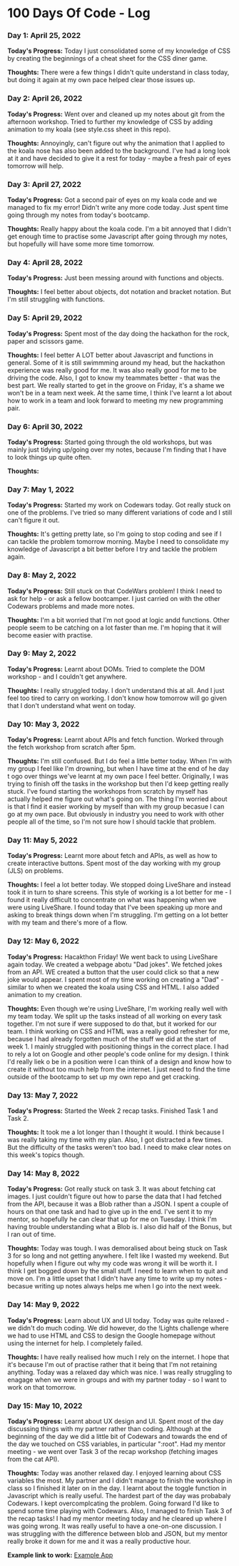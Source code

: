 # 100 Days Of Code - Log

### Day 1: April 25, 2022

**Today's Progress:** Today I just consolidated some of my knowledge of CSS by creating the beginnings of a cheat sheet for the CSS diner game. 

**Thoughts:** There were a few things I didn't quite understand in class today, but doing it again at my own pace helped clear those issues up.


### Day 2: April 26, 2022

**Today's Progress:** Went over and cleaned up my notes about git from the afternoon workshop. Tried to further my knowledge of CSS by adding animation to my koala (see style.css sheet in this repo). 

**Thoughts:** Annoyingly, can't figure out why the animation that I applied to the koala nose has also been added to the background. I've had a long look at it and have decided to give it a rest for today - maybe a fresh pair of eyes tomorrow will help.


### Day 3: April 27, 2022
**Today's Progress:** Got a second pair of eyes on my koala code and we managed to fix my error! Didn't write any more code today. Just spent time going through my notes from today's bootcamp. 

**Thoughts:** Really happy about the koala code. I'm a bit annoyed that I didn't get enough time to practise some Javascript after going through my notes, but hopefully will have some more time tomorrow. 


### Day 4: April 28, 2022
**Today's Progress:** Just been messing around with functions and objects.

**Thoughts:** I feel better about objects, dot notation and bracket notation. But I'm still struggling with functions.


### Day 5: April 29, 2022
**Today's Progress:** Spent most of the day doing the hackathon for the rock, paper and scissors game. 

**Thoughts:** I feel better A LOT better about Javascript and functions in general. Some of it is still swimmming around my head, but the hackathon experience was really good for me. It was also really good for me to be driving the code. Also, I got to know my teammates better -  that was the best part. We really started to get in the groove on Friday, it's a shame we won't be in a team next week. At the same time, I think I've learnt a lot about how to work in a team and look forward to meeting my new programming pair. 


### Day 6: April 30, 2022
**Today's Progress:** Started going through the old workshops, but was mainly just tidying up/going over my notes, because I'm finding that I have to look things up quite often. 

**Thoughts:** 


### Day 7: May 1, 2022
**Today's Progress:** Started my work on Codewars today. Got really stuck on one of the problems. I've tried so many different variations of code and I still can't figure it out. 

**Thoughts:** It's getting pretty late, so I'm going to stop coding and see if I can tackle the problem tomorrow morning. Maybe I need to consolidate my knowledge of Javascript a bit better before I try and tackle the problem again. 


### Day 8: May 2, 2022
**Today's Progress:** Still stuck on that CodeWars problem! I think I need to ask for help - or ask a fellow bootcamper. I just carried on with the other Codewars problems and made more notes. 

**Thoughts:** I'm a bit worried that I'm not good at logic andd functions. Other people seem to be catching on a lot faster than me. I'm hoping that it will become easier with practise. 



### Day 9: May 2, 2022
**Today's Progress:** Learnt about DOMs. Tried to complete the DOM workshop - and I couldn't get anywhere. 

**Thoughts:** I really struggled today. I don't understand this at all. And I just feel too tired to carry on working. I don't know how tomorrow will go given that I don't understand what went on today. 


### Day 10: May 3, 2022
**Today's Progress:** Learnt about APIs and fetch function. Worked through the fetch workshop from scratch after 5pm.

**Thoughts:** I'm still confused. But I do feel a little better today. When I'm with my group I feel like I'm drowning, but when I have time at the end of he day t ogo over things we've learnt at my own pace I feel better. Originally, I was trying to finish off the tasks in the workshop but then I'd keep getting really stuck. I've found starting the workshops from scratch by myself has actually helped me figure out what's going on. The thing I'm worried about is that I find it easier working by myself than with my group becasue I can go at my own pace. But obviously in industry you need to work with other people all of the time, so I'm not sure how I should tackle that problem.  


### Day 11: May 5, 2022
**Today's Progress:** Learnt more about fetch and APIs, as well as how to create interactive buttons. Spent most of the day working with my group (JLS) on problems. 

**Thoughts:** I feel a lot better today. We stopped doing LiveShare and instead took it in turn to share screens. This style of working is a lot better for me - I found it really difficult to concentrate on what was happening when we were using LiveShare. I found today that I've been speaking up more and asking to break things down when I'm struggling. I'm getting on a lot better with my team and there's more of a flow.


### Day 12: May 6, 2022
**Today's Progress:** Hacakthon Friday! We went back to using LiveShare again today. We created a webpage abotu "Dad jokes". We fetched jokes from an API. WE created a button that the user could click so that a new joke would appear. I spent most of my time working on creating a "Dad" - similar to when we created the koala using CSS and HTML. I also added animation to my creation. 

**Thoughts:** Even though we're using LiveShare, I'm working really well with my team today. We split up the tasks instead of all working on every task together. I'm not sure if were supposed to do that, but it worked for our team. I think working on CSS and HTML was a really good refresher for me, because I had already forgotten much of the stuff we did at the start of week 1. I mainly struggled with positioning things in the correct place. I had to rely a lot on Google and other people's code online for my design. I think I'd really liek o be in a position were I can think of a design and know how to create it without too much help from the internet. I just need to find the time outside of the bootcamp to set up my own repo and get cracking. 


### Day 13: May 7, 2022
**Today's Progress:** Started the Week 2 recap tasks. Finished Task 1 and Task 2. 

**Thoughts:** It took me a lot longer than I thought it would. I think because I was really taking my time with my plan. Also, I got distracted a few times. But the difficulty of the tasks weren't too bad. I need to make clear notes on this week's topics though.


### Day 14: May 8, 2022
**Today's Progress:** Got really stuck on task 3. It was about fetching cat images. I just couldn't figure out how to parse the data that I had fetched from the API, because it was a Blob rather than a JSON. I spent a couple of hours on that one task and had to give up in the end. I've sent it to my mentor, so hopefully he can clear that up for me on Tuesday. I think I'm having trouble understanding what a Blob is. I also did half of the Bonus, but I ran out of time.  

**Thoughts:** Today was tough. I was demoralised about being stuck on Task 3 for so long and not getting anywhere. I felt like I wasted my weekend. But hopefully when I figure out why my code was wrong it will be worth it. I think I get bogged down by the small stuff. I need to learn when to quit and move on. I'm a little upset that I didn't have any time to write up my notes - becasue writing up notes always helps me when I go into the next week.


### Day 14: May 9, 2022
**Today's Progress:** Learn about UX and UI today. Today was quite relaxed - we didn't do much coding. We did however, do the !Lights challenge where we had to use HTML and CSS to design the Google homepage without using the internet for help. I completely failed. 

**Thoughts:** I have really realised how much I rely on the internet. I hope that it's because I'm out of practise rather that it being that I'm not retaining anything. Today was a relaxed day which was nice. I was really struggling to enagage when we were in groups and with my partner today - so I want to work on that tomorrow. 


### Day 15: May 10, 2022
**Today's Progress:** Learnt about UX design and UI. Spent most of the day discussing things with my partner rather than coding. Although at the beginning of the day we did a little bit of Codewars and towards the end of the day we touched on CSS variables, in particular ":root". Had my mentor meeting - we went over Task 3 of the recap workshop (fetching images from the cat API).

**Thoughts:** Today was another relaxed day. I enjoyed learning about CSS variables the most. My partner and I didn't manage to finish the workshop in class so I finished it later on in the day. I learnt about the toggle function in Javascript which is really useful. The hardest part of the day was probabaly Codewars. I kept overcomplcating the problem. Going forward I'd like to spend some time playing with Codewars.
Also, I managed to finish Task 3 of the recap tasks! I had my mentor meeting today and he cleared up where I was going wrong. It was really useful to have a one-on-one discussion. I was struggling with the difference between blob and JSON, but my mentor really broke it down for me and it was a really productive hour.



**Example link to work:** [Example App](http://www.example.com)
